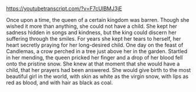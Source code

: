 https://youtubetranscript.com/?v=F7cUlBMJ3jE

 Once upon a time, the queen of a certain kingdom was barren. Though she wished it more than anything, she could not have a child. She kept her sadness hidden in songs and kindness, but the king could discern her suffering through the smiles. For years she kept her tears to herself, her heart secretly praying for her long-desired child. One day on the feast of Candlemas, a crow perched in a tree just above her in the garden. Startled in her mending, the queen pricked her finger and a drop of her blood fell onto the pristine snow. She knew at that moment that she would have a child, that her prayers had been answered. She would give birth to the most beautiful girl in the world, with skin as white as the virgin snow, with lips as red as blood, and with hair as black as coal.